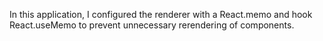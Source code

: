 In this application, I configured the renderer with a React.memo and hook React.useMemo to prevent unnecessary rerendering of components.
